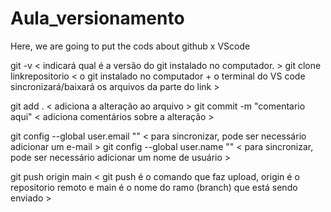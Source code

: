 # Aula_versionamento
Here, we are going to put the cods about github x VScode

git -v < indicará qual é a versão do git instalado no computador. >
git clone linkrepositorio < o git instalado no computador + o terminal do VS code sincronizará/baixará os arquivos da parte do link >

git add . < adiciona a alteração ao arquivo >
git commit -m "comentario aqui" < adiciona comentários sobre a alteração >

git config --global user.email "" < para sincronizar, pode ser necessário adicionar um e-mail >
git config --global user.name "" < para sincronizar, pode ser necessário adicionar um nome de usuário >

git push origin main < git push é o comando que faz upload, origin é o repositorio remoto e main é o nome do ramo (branch) que está sendo enviado >
